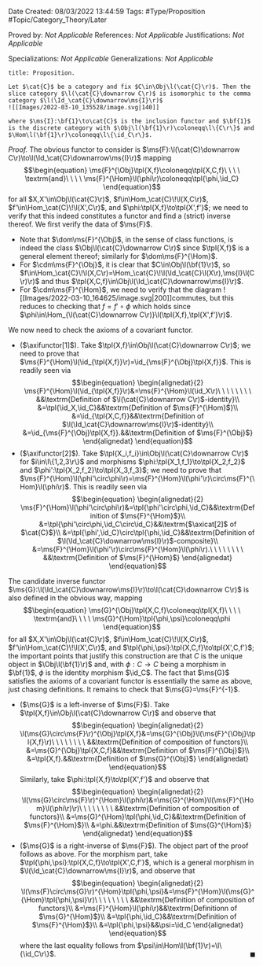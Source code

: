 <div class="topSpace"></div>

Date Created: 08/03/2022 13:44:59
Tags: #Type/Proposition #Topic/Category_Theory/Later

Proved by: <i>Not Applicable</i>
References: <i>Not Applicable</i>
Justifications: <i>Not Applicable</i>

Specializations: <i>Not Applicable</i>
Generalizations: <i>Not Applicable</i>

``` ad-Proposition
title: Proposition.

Let $\cat{C}$ be a category and fix $C\in\Obj\l(\cat{C}\r)$. Then the slice category $\l(\cat{C}\downarrow C\r)$ is isomorphic to the comma category $\l(\Id_\cat{C}\downarrow\ms{I}\r)$
![[Images/2022-03-10_135528/image.svg|140]]

where $\ms{I}:\bf{1}\to\cat{C}$ is the inclusion functor and $\bf{1}$ is the discrete category with $\Obj\l(\bf{1}\r)\coloneqq\l\{C\r\}$ and $\Hom\l(\bf{1}\r)\coloneqq\l\{\id_C\r\}$.

```

<i>Proof.</i> The obvious functor to consider is $\ms{F}:\l(\cat{C}\downarrow C\r)\to\l(\Id_\cat{C}\downarrow\ms{I}\r)$ mapping
$$\begin{equation}
    \ms{F}^{\Obj}\tpl{X,f}\coloneqq\tpl{X,C,f}\ \ \ \ \textrm{and}\ \ \ \ \ms{F}^{\Hom}\l(\phi\r)\coloneqq\tpl{\phi,\id_C}
\end{equation}$$
for all $X,X'\in\Obj\l(\cat{C}\r)$, $f\in\Hom_\cat{C}\!\l(X,C\r)$, $f'\in\Hom_\cat{C}\!\l(X',C\r)$, and $\phi:\tpl{X,f}\to\tpl{X',f'}$; we need to verify that this indeed constitutes a functor and find a (strict) inverse thereof. We first verify the data of $\ms{F}$.
* Note that $\dom\ms{F}^{\Obj}$, in the sense of class functions, is indeed the class $\Obj\l(\cat{C}\downarrow C\r)$ since $\tpl{X,f}$ is a general element thereof; similarly for $\dom\ms{F}^{\Hom}$.
* For $\cdm\ms{F}^{\Obj}$, it is clear that $C\in\Obj\l(\bf{1}\r)$, so $f\in\Hom_\cat{C}\!\l(X,C\r)=\Hom_\cat{C}\!\l(\Id_\cat{C}\l(X\r),\ms{I}\l(C\r)\r)$ and thus $\tpl{X,C,f}\in\Obj\l(\Id_\cat{C}\downarrow\ms{I}\r)$.
* For $\cdm\ms{F}^{\Hom}$, we need to verify that the diagram
![[Images/2022-03-10_164625/image.svg|200]]commutes, but this reduces to checking that $f=f'\circ\phi$ which holds since $\phi\in\Hom_{\l(\cat{C}\downarrow C\r)}\l(\tpl{X,f},\tpl{X',f'}\r)$.

We now need to check the axioms of a covariant functor.
* ($\axifunctor[1]$). Take $\tpl{X,f}\in\Obj\l(\cat{C}\downarrow C\r)$; we need to prove that $\ms{F}^{\Hom}\l(\id_{\tpl{X,f}}\r)=\id_{\ms{F}^{\Obj}\tpl{X,f}}$. This is readily seen via
$$\begin{equation}
    \begin{alignedat}{2}
        \ms{F}^{\Hom}\l(\id_{\tpl{X,f}}\r)&=\ms{F}^{\Hom}\l(\id_X\r)\ \ \ \ \ \ \ \ &&\textrm{Definition of $\l(\cat{C}\downarrow C\r)$-identity}\\
        &=\tpl{\id_X,\id_C}&&\textrm{Definition of $\ms{F}^{\Hom}$}\\
        &=\id_{\tpl{X,C,f}}&&\textrm{Definition of $\l(\Id_\cat{C}\downarrow\ms{I}\r)$-identity}\\
        &=\id_{\ms{F}^{\Obj}\tpl{X,f}}.&&\textrm{Definition of $\ms{F}^{\Obj}$}
    \end{alignedat}
\end{equation}$$
* ($\axifunctor[2]$). Take $\tpl{X_i,f_i}\in\Obj\l(\cat{C}\downarrow C\r)$ for $i\in\l\{1,2,3\r\}$ and morphisms $\phi:\tpl{X_1,f_1}\to\tpl{X_2,f_2}$ and $\phi':\tpl{X_2,f_2}\to\tpl{X_3,f_3}$; we need to prove that $\ms{F}^{\Hom}\l(\phi'\circ\phi\r)=\ms{F}^{\Hom}\l(\phi'\r)\circ\ms{F}^{\Hom}\l(\phi\r)$. This is readily seen via
$$\begin{equation}
    \begin{alignedat}{2}
        \ms{F}^{\Hom}\l(\phi'\circ\phi\r)&=\tpl{\phi'\circ\phi,\id_C}&&\textrm{Definition of $\ms{F}^{\Hom}$}\\
        &=\tpl{\phi'\circ\phi,\id_C\circ\id_C}&&\textrm{$\axicat[2]$ of $\cat{C}$}\\
        &=\tpl{\phi',\id_C}\circ\tpl{\phi,\id_C}&&\textrm{Definition of $\l(\Id_\cat{C}\downarrow\ms{I}\r)$-composite}\\
        &=\ms{F}^{\Hom}\l(\phi'\r)\circ\ms{F}^{\Hom}\l(\phi\r).\ \ \ \ \ \ \ \ &&\textrm{Definition of $\ms{F}^{\Hom}$}
    \end{alignedat}
\end{equation}$$

The candidate inverse functor $\ms{G}:\l(\Id_\cat{C}\downarrow\ms{I}\r)\to\l(\cat{C}\downarrow C\r)$ is also defined in the obvious way, mapping
$$\begin{equation}
    \ms{G}^{\Obj}\tpl{X,C,f}\coloneqq\tpl{X,f}\ \ \ \ \textrm{and}\ \ \ \ \ms{G}^{\Hom}\tpl{\phi,\psi}\coloneqq\phi
\end{equation}$$
for all $X,X'\in\Obj\l(\cat{C}\r)$, $f\in\Hom_\cat{C}\!\l(X,C\r)$, $f'\in\Hom_\cat{C}\!\l(X',C\r)$, and $\tpl{\phi,\psi}:\tpl{X,C,f}\to\tpl{X',C,f'}$; the important points that justify this construction are that $C$ is the unique object in $\Obj\l(\bf{1}\r)$ and, with $\phi:C\to C$ being a morphism in $\bf{1}$, $\phi$ is the identity morphism $\id_C$. The fact that $\ms{G}$ satisfies the axioms of a covariant functor is essentially the same as above, just chasing definitions. It remains to check that $\ms{G}=\ms{F}^{-1}$.
* ($\ms{G}$ is a left-inverse of $\ms{F}$). Take $\tpl{X,f}\in\Obj\l(\cat{C}\downarrow C\r)$ and observe that
$$\begin{equation}
    \begin{alignedat}{2}
        \l(\ms{G}\circ\ms{F}\r)^{\Obj}\tpl{X,f}&=\ms{G}^{\Obj}\l(\ms{F}^{\Obj}\tpl{X,f}\r)\ \ \ \ \ \ \ \ &&\textrm{Definition of composition of functors}\\
        &=\ms{G}^{\Obj}\tpl{X,C,f}&&\textrm{Definition of $\ms{F}^{\Obj}$}\\
        &=\tpl{X,f}.&&\textrm{Definition of $\ms{G}^{\Obj}$}
    \end{alignedat}
\end{equation}$$
Similarly, take $\phi:\tpl{X,f}\to\tpl{X',f'}$ and observe that
$$\begin{equation}
    \begin{alignedat}{2}
        \l(\ms{G}\circ\ms{F}\r)^{\Hom}\l(\phi\r)&=\ms{G}^{\Hom}\l(\ms{F}^{\Hom}\l(\phi\r)\r)\ \ \ \ \ \ \ \ &&\textrm{Definition of composition of functors}\\
        &=\ms{G}^{\Hom}\tpl{\phi,\id_C}&&\textrm{Definition of $\ms{F}^{\Hom}$}\\
        &=\phi.&&\textrm{Definition of $\ms{G}^{\Hom}$}
    \end{alignedat}
\end{equation}$$
* ($\ms{G}$ is a right-inverse of $\ms{F}$). The object part of the proof follows as above. For the morphism part, take $\tpl{\phi,\psi}:\tpl{X,C,f}\to\tpl{X',C,f'}$, which is a general morphism in $\l(\Id_\cat{C}\downarrow\ms{I}\r)$, and observe that
$$\begin{equation}
    \begin{alignedat}{2}
        \l(\ms{F}\circ\ms{G}\r)^{\Hom}\tpl{\phi,\psi}&=\ms{F}^{\Hom}\l(\ms{G}^{\Hom}\tpl{\phi,\psi}\r)\ \ \ \ \ \ \ \ &&\textrm{Definition of composition of functors}\\
        &=\ms{F}^{\Hom}\l(\phi\r)&&\textrm{Definitionn of $\ms{G}^{\Hom}$}\\
        &=\tpl{\phi,\id_C}&&\textrm{Definition of $\ms{F}^{\Hom}$}\\
        &=\tpl{\phi,\psi}&&\psi=\id_C
    \end{alignedat}
\end{equation}$$
where the last equality follows from $\psi\in\Hom\l(\bf{1}\r)=\l\{\id_C\r\}$.<span style="float:right;">$\blacksquare$</span>
